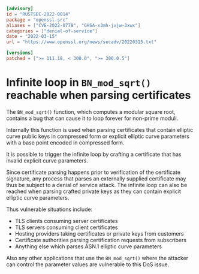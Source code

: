 ```toml
[advisory]
id = "RUSTSEC-2022-0014"
package = "openssl-src"
aliases = ["CVE-2022-0778", "GHSA-x3mh-jvjw-3xwx"]
categories = ["denial-of-service"]
date = "2022-03-15"
url = "https://www.openssl.org/news/secadv/20220315.txt"

[versions]
patched = [">= 111.18, < 300.0", ">= 300.0.5"]
```

# Infinite loop in `BN_mod_sqrt()` reachable when parsing certificates

The `BN_mod_sqrt()` function, which computes a modular square root, contains
a bug that can cause it to loop forever for non-prime moduli.

Internally this function is used when parsing certificates that contain
elliptic curve public keys in compressed form or explicit elliptic curve
parameters with a base point encoded in compressed form.

It is possible to trigger the infinite loop by crafting a certificate that
has invalid explicit curve parameters.

Since certificate parsing happens prior to verification of the certificate
signature, any process that parses an externally supplied certificate may thus
be subject to a denial of service attack. The infinite loop can also be
reached when parsing crafted private keys as they can contain explicit
elliptic curve parameters.

Thus vulnerable situations include:

 - TLS clients consuming server certificates
 - TLS servers consuming client certificates
 - Hosting providers taking certificates or private keys from customers
 - Certificate authorities parsing certification requests from subscribers
 - Anything else which parses ASN.1 elliptic curve parameters

Also any other applications that use the `BN_mod_sqrt()` where the attacker
can control the parameter values are vulnerable to this DoS issue.
